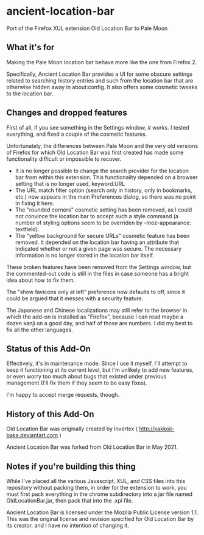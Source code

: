 # ancient-location-bar
Port of the Firefox XUL extension Old Location Bar to Pale Moon

## What it's for

Making the Pale Moon location bar behave more like the one from Firefox 2.

Specifically, Ancient Location Bar provides a UI for some obscure settings related 
to searching history entries and such from the location bar that are otherwise hidden 
away in about:config.  It also offers some cosmetic tweaks to the location bar.

## Changes and dropped features

First of all, if you see something in the Settings window, *it works*.  I
tested everything, and fixed a couple of the cosmetic features.

Unfortunately, the differences between Pale Moon and the very old versions of
Firefox for which Old Location Bar was first created has made some functionality
difficult or impossible to recover.

- It is no longer possible to change the search provider for the location
	bar from within this extension.  This functionality depended on a
	browser setting that is no longer used, keyword.URL
- The URL match filter option (search only in history, only in bookmarks, etc.)
	now appears in the main Preferences dialog, so there was no point in
	fixing it here.
- The "rounded corners" cosmetic setting has been removed, as I could not convince
	the location bar to accept such a style command (a number of styling options
	seem to be overriden by -moz-appearance: textfield).
- The "yellow background for secure URLs" cosmetic feature has been removed.
	It depended on the location bar having an attribute that indicated
	whether or not a given page was secure.  The necessary information is no
	longer stored in the location bar itself.

These broken features have been removed from the Settings window, but the
commented-out code is still in the files in case someone has a bright idea
about how to fix them.

The "show favicons only at left" preference now defaults to off, since it
could be argued that it messes with a security feature.

The Japanese and Chinese localizations may still refer to the browser in which
the add-on is installed as "Firefox", because I can read maybe a dozen kanji on
a good day, and half of those are numbers.  I did my best to fix all the other 
languages.

## Status of this Add-On

Effectively, it's in maintenance mode.  Since I use it myself, I'll attempt to keep
it functioning at its current level, but I'm unlikely to add new features, or even 
worry too much about bugs that existed under previous management (I'll fix them if 
they seem to be easy fixes).  

I'm happy to accept merge requests, though.

## History of this Add-On

Old Location Bar was originally created by Invertex ( http://kakkoii-baka.deviantart.com )

Ancient Location Bar was forked from Old Location Bar in May 2021.

## Notes if you're building this thing

While I've placed all the various Javascript, XUL, and CSS files into this repository
without packing them, in order for the extension to work, you must first pack everything
in the chrome subdirectory into a jar file named OldLocationBar.jar, then pack that
into the .xpi file.

Ancient Location Bar is licensed under the Mozilla Public License version 1.1.  This
was the original license and revision specified for Old Location Bar by its creator, 
and I have no intention of changing it.

